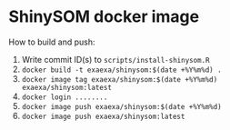  
# ShinySOM docker image

How to build and push:

1. Write commit ID(s) to `scripts/install-shinysom.R`
2. `docker build -t exaexa/shinysom:$(date +%Y%m%d) .`
3. `docker image tag exaexa/shinysom:$(date +%Y%m%d) exaexa/shinysom:latest`
4. `docker login ........`
5. `docker image push exaexa/shinysom:$(date +%Y%m%d)`
6. `docker image push exaexa/shinysom:latest`
